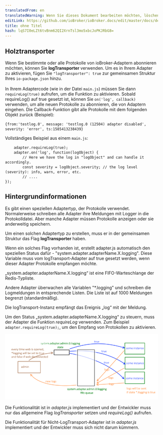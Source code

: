```yaml
---
translatedFrom: en
translatedWarning: Wenn Sie dieses Dokument bearbeiten möchten, löschen Sie bitte das Feld "translationsFrom". Andernfalls wird dieses Dokument automatisch erneut übersetzt
editLink: https://github.com/ioBroker/ioBroker.docs/edit/master/docs/de/dev/logging.md
title: ohne Titel
hash: lqS7I0eLZt6tvBnm62QI2XrnTsl3mo5xbcJoPKJRbG8=
---
```

## Holztransporter
Wenn Sie bestimmte oder alle Protokolle von ioBroker-Adaptern abonnieren möchten, können Sie **logTransporter** verwenden. Um es in Ihrem Adapter zu aktivieren, fügen Sie `"logTransporter": true` zur gemeinsamen Struktur Ihres `io-package.json` hinzu.<br><br> In Ihrem Adaptercode (wie in der Datei `main.js`) müssen Sie dann `requireLog(true)` aufrufen, um die Funktion zu aktivieren. Sobald requireLog() auf true gesetzt ist, können Sie `on('log', callback)` verwenden, um alle neuen Protokolle zu abonnieren, die von Adaptern eingehen. Die Callback-Funktion gibt alle Protokolle mit dem folgenden Objekt zurück (Beispiel):

```
{from:'testlog.0', message: 'testlog.0 (12504) adapter disabled', severity: 'error', ts:1585413238439}
```

Vollständiges Beispiel aus einem `main.js`:

```
    adapter.requireLog(true);
    adapter.on('log', function(logObject) {
        // Here we have the log in "logObject" and can handle it accordingly.
        const severity = logObject.severity; // the log level (severity): info, warn, error, etc.
        // ....
});
```

## Hintergrundinformationen
Es gibt einen speziellen Adaptertyp, der Protokolle verwendet. Normalerweise schreiben alle Adapter ihre Meldungen mit Logger in die Protokolldatei.
Aber manche Adapter müssen Protokolle anzeigen oder sie anderweitig speichern.

Um einen solchen Adaptertyp zu erstellen, muss er in der gemeinsamen Struktur das Flag **logTransporter** haben.

Wenn ein solches Flag vorhanden ist, erstellt adapter.js automatisch den speziellen Status dafür - "system.adapter.adapterName.X.logging".
Diese Variable muss vom logTransport-Adapter auf true gesetzt werden, wenn dieser Adapter Protokolle empfangen möchte.

„system.adapter.adapterName.X.logging“ ist eine FIFO-Warteschlange der Redis-Typliste.

Andere Adapter überwachen alle Variablen "*.logging" und schreiben die Logmeldungen in entsprechende Listen.
Die Liste ist auf 1000 Meldungen begrenzt (standardmäßig).

Die logTransport-Instanz empfängt das Ereignis „log“ mit der Meldung.

Um den Status „system.adapter.adapterName.X.logging“ zu steuern, muss der Adapter die Funktion *requireLog* verwenden.
Zum Beispiel ```adapter.requireLog(true);```, um den Empfang von Protokollen zu aktivieren.

![Illustration](../../en/dev/media/logging.png)

Die Funktionalität ist in *adapter.js* implementiert und der Entwickler muss nur das allgemeine Flag *logTransporter* setzen und *requireLog()* aufrufen.

Die Funktionalität für Nicht-LogTransport-Adapter ist in *adapter.js* implementiert und der Entwickler muss sich nicht darum kümmern.